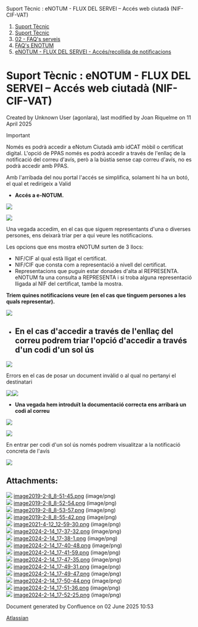 Suport Tècnic : eNOTUM - FLUX DEL SERVEI – Accés web ciutadà (NIF-CIF-VAT)  

1.  [Suport Tècnic](index.html)
2.  [Suport Tècnic](13893782.html)
3.  [02 - FAQ's serveis](26313393.html)
4.  [FAQ's ENOTUM](28705561.html)
5.  [eNOTUM - FLUX DEL SERVEI - Accés/recollida de notificacions](28706661.html)

Suport Tècnic : eNOTUM - FLUX DEL SERVEI – Accés web ciutadà (NIF-CIF-VAT)
==========================================================================

Created by Unknown User (agonlara), last modified by Joan Riquelme on 11 April 2025

Important

Només es podrà accedir a eNotum Ciutadà amb idCAT mòbil o certificat digital. L'opció de PPAS només es podrà accedir a través de l'enllaç de la notificació del correu d'avís, però a la bústia sense cap correu d'avís, no es podrà accedir amb PPAS.

Amb l'arribada del nou portal l'accés se simplifica, solament hi ha un botó, el qual et redirigeix a Valid

*   **Accés a e-NOTUM.**

![](attachments/26313358/100009290.png)

![](attachments/26313358/100009291.png)

  

Una vegada accedim, en el cas que siguem representants d'una o diverses persones, ens deixarà triar per a qui veure les notificacions.

Les opcions que ens mostra eNOTUM surten de 3 llocs:

*   NIF/CIF al qual està lligat el certificat.
*   NIF/CIF que consta com a representació a nivell del certificat.
*   Representacions que puguin estar donades d'alta al REPRESENTA. eNOTUM fa una consulta a REPRESENTA i si troba alguna representació lligada al NIF del certificat, també la mostra.

  

  

**Triem quines notificacions veure (en el cas que tinguem persones a les quals representar).**

![](attachments/26313358/100009293.png)

  

  

*   **En el cas d'accedir a través de l'enllaç del correu podrem triar l'opció d'accedir a través d'un codi d'un sol ús**
    ---------------------------------------------------------------------------------------------------------------------
    

![](attachments/26313358/100009294.png)

  

Errors en el cas de posar un document invàlid o al qual no pertanyi el destinatari

![](attachments/26313358/100009295.png)![](attachments/26313358/100009296.png)

*   **Una vegada hem introduït la documentació correcta ens arribarà un codi al correu**
    

![](attachments/26313358/100009297.png)

  

![](attachments/26313358/100009298.png)

En entrar per codi d'un sol ús només podrem visualitzar a la notificació concreta de l'avís

![](attachments/26313358/100009299.png)

  

Attachments:
------------

![](images/icons/bullet_blue.gif) [image2019-2-8\_8-51-45.png](attachments/26313358/26314840.png) (image/png)  
![](images/icons/bullet_blue.gif) [image2019-2-8\_8-52-54.png](attachments/26313358/26314838.png) (image/png)  
![](images/icons/bullet_blue.gif) [image2019-2-8\_8-53-57.png](attachments/26313358/26314836.png) (image/png)  
![](images/icons/bullet_blue.gif) [image2019-2-8\_8-55-42.png](attachments/26313358/26314835.png) (image/png)  
![](images/icons/bullet_blue.gif) [image2021-4-12\_12-59-30.png](attachments/26313358/41522457.png) (image/png)  
![](images/icons/bullet_blue.gif) [image2024-2-14\_17-37-32.png](attachments/26313358/100009290.png) (image/png)  
![](images/icons/bullet_blue.gif) [image2024-2-14\_17-38-1.png](attachments/26313358/100009291.png) (image/png)  
![](images/icons/bullet_blue.gif) [image2024-2-14\_17-40-48.png](attachments/26313358/100009292.png) (image/png)  
![](images/icons/bullet_blue.gif) [image2024-2-14\_17-41-59.png](attachments/26313358/100009293.png) (image/png)  
![](images/icons/bullet_blue.gif) [image2024-2-14\_17-47-35.png](attachments/26313358/100009294.png) (image/png)  
![](images/icons/bullet_blue.gif) [image2024-2-14\_17-49-31.png](attachments/26313358/100009295.png) (image/png)  
![](images/icons/bullet_blue.gif) [image2024-2-14\_17-49-47.png](attachments/26313358/100009296.png) (image/png)  
![](images/icons/bullet_blue.gif) [image2024-2-14\_17-50-44.png](attachments/26313358/100009297.png) (image/png)  
![](images/icons/bullet_blue.gif) [image2024-2-14\_17-51-36.png](attachments/26313358/100009298.png) (image/png)  
![](images/icons/bullet_blue.gif) [image2024-2-14\_17-52-25.png](attachments/26313358/100009299.png) (image/png)  

Document generated by Confluence on 02 June 2025 10:53

[Atlassian](http://www.atlassian.com/)